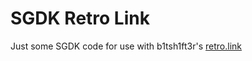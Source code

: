 # SGDK Retro Link
Just some SGDK code for use with b1tsh1ft3r's [retro.link](https://github.com/b1tsh1ft3r/retro.link)

